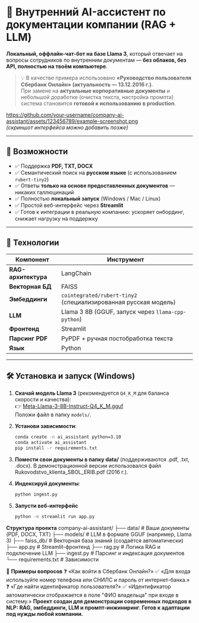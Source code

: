 # 🤖 Внутренний AI-ассистент по документации компании (RAG + LLM)

**Локальный, оффлайн-чат-бот на базе Llama 3**, который отвечает на вопросы сотрудников по внутренним документам — **без облаков, без API, полностью на твоём компьютере**.

> 💡 В качестве примера использовано **«Руководство пользователя Сбербанк Онлайн» (актуальность — 13.12.2016 г.)**.  
> При замене на **актуальные корпоративные документы** и небольшой доработке (очистка текста, настройка промпта) система становится **готовой к использованию в production**.

https://github.com/your-username/company-ai-assistant/assets/123456789/example-screenshot.png  
*(скриншот интерфейса можно добавить позже)*

---

## 🚀 Возможности

- ✅ Поддержка **PDF, TXT, DOCX**  
- ✅ Семантический поиск на **русском языке** (с использованием `rubert-tiny2`)  
- ✅ Ответы **только на основе предоставленных документов** — никаких галлюцинаций  
- ✅ Полностью **локальный запуск** (Windows / Mac / Linux)  
- ✅ Простой веб-интерфейс через **Streamlit**  
- ✅ Готов к интеграции в реальную компанию: ускоряет онбординг, снижает нагрузку на поддержку

---

## 🧠 Технологии

| Компонент | Инструмент |
|----------|-----------|
| **RAG-архитектура** | LangChain |
| **Векторная БД** | FAISS |
| **Эмбеддинги** | `cointegrated/rubert-tiny2` (специализированная русская модель) |
| **LLM** | Llama 3 8B (GGUF, запуск через `llama-cpp-python`) |
| **Фронтенд** | Streamlit |
| **Парсинг PDF** | PyPDF + ручная постобработка текста |
| **Язык** | Python |

---

## 🛠️ Установка и запуск (Windows)

1. **Скачай модель Llama 3** (рекомендуется `Q4_K_M` для баланса скорости и качества):  
   👉 [Meta-Llama-3-8B-Instruct-Q4_K_M.gguf](https://huggingface.co/bartowski/Meta-Llama-3-8B-Instruct-GGUF/resolve/main/Meta-Llama-3-8B-Instruct-Q4_K_M.gguf)  
   Положи файл в папку `models/`.

2. **Установи зависимости**:
   ```bash
   conda create -n ai_assistant python=3.10
   conda activate ai_assistant
   pip install -r requirements.txt
3. **Помести свои документы в папку data/** (поддерживаются .pdf, .txt, .docx).
   В демонстрационной версии использовался файл Rukovodstvo_klienta_SBOL_ERIB.pdf (2016 г.).
4. **Индексируй документы**:
   ```bash
   python ingest.py
5. **Запусти веб-интерфейс**
   ```bash
   python -m streamlit run app.py
 **Структура проекта**
   company-ai-assistant/
   ├── data/                  # Ваши документы (PDF, DOCX, TXT)
   ├── models/                # LLM в формате GGUF (например, Llama 3)
   ├── faiss_db/              # Векторная база знаний (создаётся автоматически)
   ├── app.py                 # Streamlit-фронтенд
   ├── rag.py                 # Логика RAG и подключение LLM
   ├── ingest.py              # Парсинг и индексация документов
   └── requirements.txt       # Зависимости

📝 **Примеры вопросов**
❓ «Как войти в Сбербанк Онлайн?»
✅ «Для входа используйте номер телефона или СНИЛС и пароль от интернет-банка.» 
❓ «Где найти идентификатор пользователя?»
✅ «Идентификатор автоматически отображается в поле "ФИО владельца" при входе в систему.» 
**Проект создан для демонстрации современных подходов в NLP: RAG, эмбеддинги, LLM и промпт-инжиниринг.
Готов к адаптации под нужды любой компании.**
